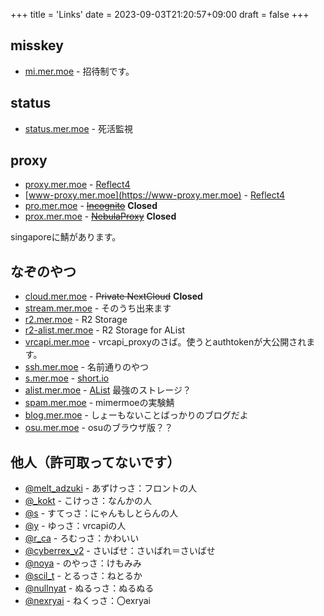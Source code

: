 +++
title = 'Links'
date = 2023-09-03T21:20:57+09:00
draft = false
+++
## misskey
- [mi.mer.moe](https://mi.mer.moe) - 招待制です。

## status
- [status.mer.moe](https://status.mer.moe) - 死活監視

## proxy
- [proxy.mer.moe](https://proxy.mer.moe) - [Reflect4](https://reflect4.me)
- [www-proxy.mer.moe](https://www-proxy.mer.moe) - [Reflect4](https://reflect4.me)
- [pro.mer.moe](https://pro.mer.moe) - ~~[Incognito](https://github.com/amethystnetwork-dev/Incognito)~~ **Closed**
- [prox.mer.moe](https://prox.mer.moe) - ~~[NebulaProxy](https://github.com/NebulaServices/Nebula)~~ **Closed**

singaporeに鯖があります。

## なぞのやつ
- [cloud.mer.moe](https://cloud.mer.moe) - ~~Private NextCloud~~ **Closed**
- [stream.mer.moe](https://stream.mer.moe) - そのうち出来ます
- [r2.mer.moe](https://r2.mer.moe) - R2 Storage
- [r2-alist.mer.moe](https://r2-alist.mer.moe) - R2 Storage for AList
- [vrcapi.mer.moe](https://vrcapi.mer.moe) - vrcapi_proxyのさば。使うとauthtokenが大公開されます。
- [ssh.mer.moe](https://ssh.mer.moe) - 名前通りのやつ
- [s.mer.moe](https://s.mer.moe) - [short.io](https://short.io)
- [alist.mer.moe](https://alist.mer.moe) - [AList](https://github.com/alist-org/alist) 最強のストレージ？
- [spam.mer.moe](https://spam.mer.moe) - mimermoeの実験鯖
- [blog.mer.moe](https://blog.mer.moe/) - しょーもないことばっかりのブログだよ
- [osu.mer.moe](https://osu.mer.moe/) - osuのブラウザ版？？

## 他人（許可取ってないです）
- [@melt_adzuki](https://misskey.io/@melt_adzuki) - あずけっさ：フロントの人
- [@_kokt](https://simkey.net/@_kokt) - こけっさ：なんかの人
- [@s](https://honi.stesan.dev/@s) - すてっさ：にゃんもしとらんの人
- [@y](https://yumk.xyz/@y) - ゆっさ：vrcapiの人
- [@r_ca](https://62ki.net/@r_ca) - ろむっさ：かわいい
- [@cyberrex_v2](https://misskey.io/@cyberrex_v2) - さいばせ：さいばれ＝さいばせ
- [@noya](https://calc.menac.at/@noya) - のやっさ：けもみみ
- [@scil_t](https://misskey.network/@scil_t) - とるっさ：ねとるか
- [@nullnyat](https://nemunyaa.nca10.net/@nullnyat) - ぬるっさ：ぬるぬる
- [@nexryai](https://social.sda1.net/@nexryai) - ねくっさ：〇exryai
